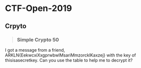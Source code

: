 # CTF-Open-2019


## Crpyto

> ### Simple Crypto 50
I got a message from a friend, ARKLN{EekwcxiXxgprwbwlMsariMmzorcklKaxzej} with the key of thisisasecretkey. Can you use the table to help me to decrypt it?

